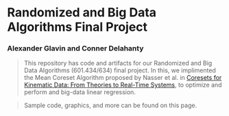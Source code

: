 # Randomized and Big Data Algorithms Final Project

### Alexander Glavin and Conner Delahanty

> This repository has code and artifacts for our Randomized and Big Data Algorithms (601.434/634) 
> final project. In this, we implimented the Mean Coreset Algorithm proposed by Nasser et al. in 
> [Coresets for Kinematic Data: From Theories to Real-Time Systems](https://arxiv.org/pdf/1511.09120.pdf), 
> to optimize and perform and big-data linear regression. 

> Sample code, graphics, and more can be found on this page.
